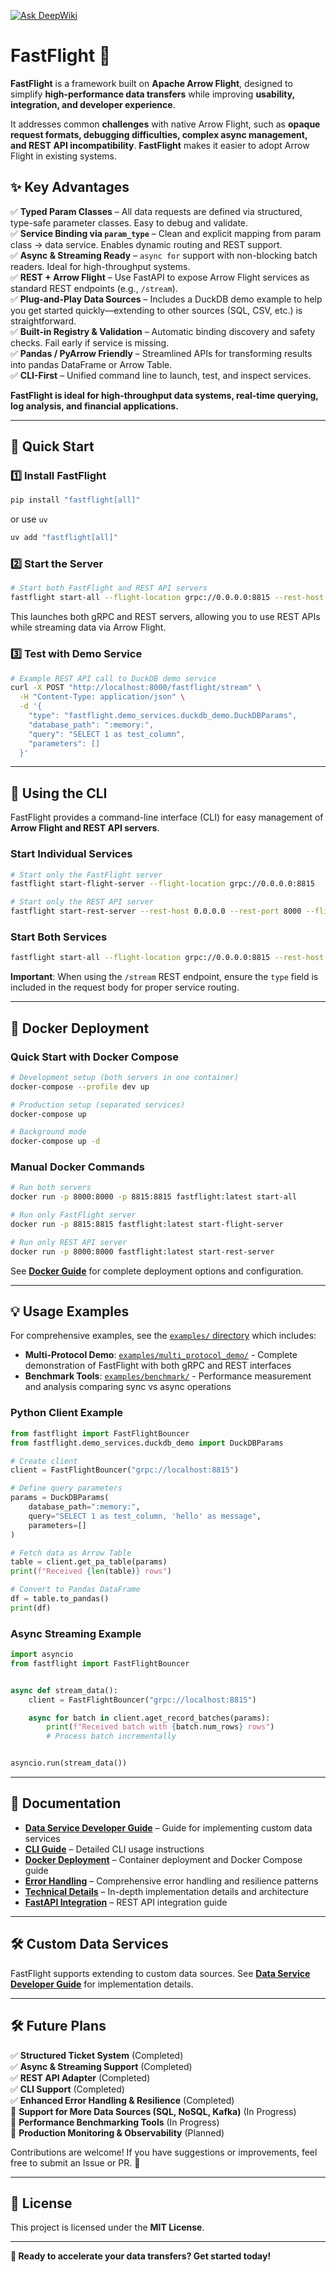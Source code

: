 [![Ask DeepWiki](https://deepwiki.com/badge.svg)](https://deepwiki.com/cning112/fastflight)

# **FastFlight** 🚀

**FastFlight** is a framework built on **Apache Arrow Flight**, designed to simplify **high-performance data transfers**
while improving **usability, integration, and developer experience**.

It addresses common **challenges** with native Arrow Flight, such as **opaque request formats, debugging difficulties,
complex async management, and REST API incompatibility**. **FastFlight** makes it easier to adopt Arrow Flight in
existing systems.

## **✨ Key Advantages**

✅ **Typed Param Classes** – All data requests are defined via structured, type-safe parameter classes. Easy to debug and
validate.  
✅ **Service Binding via `param_type`** – Clean and explicit mapping from param class → data service. Enables dynamic
routing and REST support.  
✅ **Async & Streaming Ready** – `async for` support with non-blocking batch readers. Ideal for high-throughput
systems.  
✅ **REST + Arrow Flight** – Use FastAPI to expose Arrow Flight services as standard REST endpoints (e.g., `/stream`).  
✅ **Plug-and-Play Data Sources** – Includes a DuckDB demo example to help you get started quickly—extending to other
sources (SQL, CSV, etc.) is straightforward.  
✅ **Built-in Registry & Validation** – Automatic binding discovery and safety checks. Fail early if service is
missing.  
✅ **Pandas / PyArrow Friendly** – Streamlined APIs for transforming results into pandas DataFrame or Arrow Table.  
✅ **CLI-First** – Unified command line to launch, test, and inspect services.

**FastFlight is ideal for high-throughput data systems, real-time querying, log analysis, and financial applications.**

---

## **🚀 Quick Start**

### **1️⃣ Install FastFlight**

```bash
pip install "fastflight[all]"
```

or use `uv`

```bash
uv add "fastflight[all]"
```

### **2️⃣ Start the Server**

```bash
# Start both FastFlight and REST API servers
fastflight start-all --flight-location grpc://0.0.0.0:8815 --rest-host 0.0.0.0 --rest-port 8000
```

This launches both gRPC and REST servers, allowing you to use REST APIs while streaming data via Arrow Flight.

### **3️⃣ Test with Demo Service**

```bash
# Example REST API call to DuckDB demo service
curl -X POST "http://localhost:8000/fastflight/stream" \
  -H "Content-Type: application/json" \
  -d '{
    "type": "fastflight.demo_services.duckdb_demo.DuckDBParams",
    "database_path": ":memory:",
    "query": "SELECT 1 as test_column",
    "parameters": []
  }'
```

---

## **🎯 Using the CLI**

FastFlight provides a command-line interface (CLI) for easy management of **Arrow Flight and REST API servers**.

### **Start Individual Services**

```bash
# Start only the FastFlight server
fastflight start-flight-server --flight-location grpc://0.0.0.0:8815

# Start only the REST API server
fastflight start-rest-server --rest-host 0.0.0.0 --rest-port 8000 --flight-location grpc://0.0.0.0:8815
```

### **Start Both Services**

```bash
fastflight start-all --flight-location grpc://0.0.0.0:8815 --rest-host 0.0.0.0 --rest-port 8000
```

**Important**: When using the `/stream` REST endpoint, ensure the `type` field is included in the request body for
proper service routing.

---

## **🐳 Docker Deployment**

### **Quick Start with Docker Compose**

```bash
# Development setup (both servers in one container)
docker-compose --profile dev up

# Production setup (separated services)
docker-compose up

# Background mode
docker-compose up -d
```

### **Manual Docker Commands**

```bash
# Run both servers
docker run -p 8000:8000 -p 8815:8815 fastflight:latest start-all

# Run only FastFlight server
docker run -p 8815:8815 fastflight:latest start-flight-server

# Run only REST API server
docker run -p 8000:8000 fastflight:latest start-rest-server
```

See **[Docker Guide](./docs/DOCKER.md)** for complete deployment options and configuration.

---

## **💡 Usage Examples**

For comprehensive examples, see the [`examples/` directory](./examples/) which includes:

- **Multi-Protocol Demo**: [`examples/multi_protocol_demo/`](./examples/multi_protocol_demo/) - Complete demonstration of FastFlight with both gRPC and REST interfaces
- **Benchmark Tools**: [`examples/benchmark/`](./examples/benchmark/) - Performance measurement and analysis comparing sync vs async operations

### **Python Client Example**

```python
from fastflight import FastFlightBouncer
from fastflight.demo_services.duckdb_demo import DuckDBParams

# Create client
client = FastFlightBouncer("grpc://localhost:8815")

# Define query parameters
params = DuckDBParams(
    database_path=":memory:",
    query="SELECT 1 as test_column, 'hello' as message",
    parameters=[]
)

# Fetch data as Arrow Table
table = client.get_pa_table(params)
print(f"Received {len(table)} rows")

# Convert to Pandas DataFrame
df = table.to_pandas()
print(df)
```

### **Async Streaming Example**

```python
import asyncio
from fastflight import FastFlightBouncer


async def stream_data():
    client = FastFlightBouncer("grpc://localhost:8815")

    async for batch in client.aget_record_batches(params):
        print(f"Received batch with {batch.num_rows} rows")
        # Process batch incrementally


asyncio.run(stream_data())
```

---

## **📖 Documentation**

- **[Data Service Developer Guide](DATA_SERVICE_DEV_GUIDE.md)** – Guide for implementing custom data services
- **[CLI Guide](./docs/CLI_USAGE.md)** – Detailed CLI usage instructions
- **[Docker Deployment](./docs/DOCKER.md)** – Container deployment and Docker Compose guide
- **[Error Handling](./docs/ERROR_HANDLING.md)** – Comprehensive error handling and resilience patterns
- **[Technical Details](./TECHNICAL_DETAILS.md)** – In-depth implementation details and architecture
- **[FastAPI Integration](./src/fastflight/fastapi_integration/README.md)** – REST API integration guide

---

## **🛠 Custom Data Services**

FastFlight supports extending to custom data sources. See **[Data Service Developer Guide](DATA_SERVICE_DEV_GUIDE.md)**
for implementation details.

---

## **🛠 Future Plans**

✅ **Structured Ticket System** (Completed)  
✅ **Async & Streaming Support** (Completed)  
✅ **REST API Adapter** (Completed)  
✅ **CLI Support** (Completed)  
✅ **Enhanced Error Handling & Resilience** (Completed)  
🔄 **Support for More Data Sources (SQL, NoSQL, Kafka)** (In Progress)  
🔄 **Performance Benchmarking Tools** (In Progress)  
🔄 **Production Monitoring & Observability** (Planned)

Contributions are welcome! If you have suggestions or improvements, feel free to submit an Issue or PR. 🚀

---

## **📜 License**

This project is licensed under the **MIT License**.

---

**🚀 Ready to accelerate your data transfers? Get started today!**
